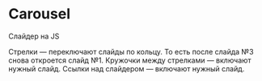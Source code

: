# Carousel
Слайдер на JS

Стрелки — переключают слайды по кольцу. То есть после слайда №3 снова откроется слайд №1.
Кружочки между стрелками — включают нужный слайд.
Ссылки над слайдером — включают нужный слайд.
